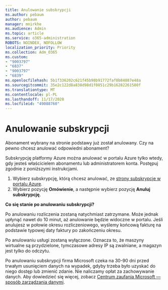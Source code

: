 ```yaml
---
title: Anulowanie subskrypcji
ms.author: pebaum
author: pebaum
manager: mnirkhe
ms.audience: Admin
ms.topic: article
ms.service: o365-administration
ROBOTS: NOINDEX, NOFOLLOW
localization_priority: Priority
ms.collection: Adm_O365
ms.custom:
- "9003797"
- "6837"
- "9003797"
- "6839"
ms.openlocfilehash: 5b1f336202c621f45b98b91772faf0b84887e48a
ms.sourcegitcommit: 35e2c122d8a838d98d1f0851c29b16282261580f
ms.translationtype: MT
ms.contentlocale: pl-PL
ms.lasthandoff: 11/17/2020
ms.locfileid: "49088760"
---
```

# <a name="cancel-subscription"></a>Anulowanie subskrypcji

Abonament wybrany na stronie podstawy już został anulowany. Czy na pewno chcesz anulować odpowiedni abonament?

Subskrypcję platformy Azure można anulować w portalu Azure tylko wtedy, gdy jesteś właścicielem abonamentu lub administratorem konta. Postępuj zgodnie z poniższymi instrukcjami.

1. Wybierz subskrypcję, którą chcesz anulować, ze [strony subskrypcje w portalu Azure](https://ms.portal.azure.com/#blade/Microsoft_Azure_Billing/SubscriptionsBlade).
2. Wybierz pozycję **Omówienie**, a następnie wybierz pozycję **Anuluj subskrypcję**.

**Co się stanie po anulowaniu subskrypcji?**

Po anulowaniu rozliczenia zostaną natychmiast zatrzymane. Może jednak upłynąć nawet do 10 minut, aż anulowanie będzie widoczne w portalu. Jeśli anulujesz w połowie okresu rozliczeniowego, wyślemy końcową fakturę na podstawie typowej daty faktury po zakończeniu okresu.

Po anulowaniu usługi zostaną wyłączone. Oznacza to, że maszyny wirtualne są przydzielone, tymczasowe adresy IP są zwalniane, a magazyn jest tylko do odczytu.

Po anulowaniu subskrypcji firma Microsoft czeka na 30-90 dni przed trwałym usunięciem danych na wypadek, gdyby trzeba było uzyskać do niego dostęp lub zmienić zdanie. Nie naliczamy opłat za zachowywanie danych. Aby dowiedzieć się więcej, zobacz [Centrum zaufania Microsoft — sposób zarządzania danymi](https://www.microsoft.com/trust-center/privacy/data-management#leave).

